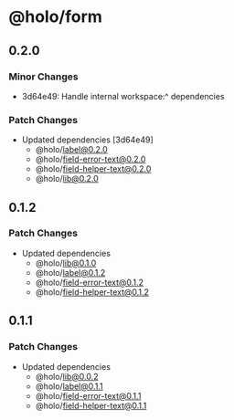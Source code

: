 # @holo/form

## 0.2.0

### Minor Changes

- 3d64e49: Handle internal workspace:^ dependencies

### Patch Changes

- Updated dependencies [3d64e49]
  - @holo/label@0.2.0
  - @holo/field-error-text@0.2.0
  - @holo/field-helper-text@0.2.0
  - @holo/lib@0.2.0

## 0.1.2

### Patch Changes

- Updated dependencies
  - @holo/lib@0.1.0
  - @holo/label@0.1.2
  - @holo/field-error-text@0.1.2
  - @holo/field-helper-text@0.1.2

## 0.1.1

### Patch Changes

- Updated dependencies
  - @holo/lib@0.0.2
  - @holo/label@0.1.1
  - @holo/field-error-text@0.1.1
  - @holo/field-helper-text@0.1.1
